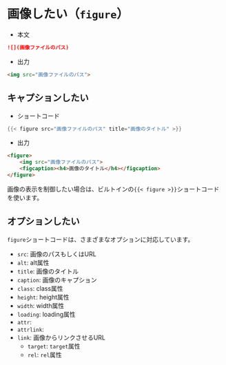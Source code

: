 # 画像したい（`figure`）

- 本文

```markdown
![](画像ファイルのパス)
```

- 出力

```html
<img src="画像ファイルのパス">
```

## キャプションしたい

- ショートコード

```go
{{< figure src="画像ファイルのパス" title="画像のタイトル" >}}
```

- 出力

```html
<figure>
    <img src="画像ファイルのパス">
    <figcaption><h4>画像のタイトル</h4></figcaption>
</figure>
```

画像の表示を制御したい場合は、ビルトインの`{{< figure >}}`ショートコードを使います。

## オプションしたい

`figure`ショートコードは、さまざまなオプションに対応しています。

- `src`: 画像のパスもしくはURL
- `alt`: alt属性
- `title`: 画像のタイトル
- `caption`: 画像のキャプション
- `class`: class属性
- `height`: height属性
- `width`: width属性
- `loading`: loading属性
- `attr`:
- `attrlink`:
- `link`: 画像からリンクさせるURL
  - `target`: `target`属性
  - `rel`: `rel`属性
